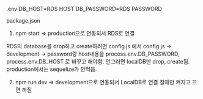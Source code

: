 .env
DB_HOST=RDS HOST
DB_PASSWORD=RDS PASSWORD

package.json

1. npm start => production으로 연동되서 RDS로 연결

RDS의 database를 drop하고 create하려면 config.js 에서
config.js -> development -> password랑 host내용을 process.env.DB_PASSWORD, process.env.DB_HOST 로 바꾸고 해야함.
안그러면 localDB만 drop, create됨.
production에서는 sequelize가 안먹음.

2. npm run dev => development으로 연동되서 LocalDB로 연결
   킬때만 켜지고 끄면 꺼짐
